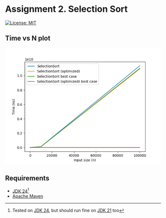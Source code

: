 # Assignment 2. Selection Sort

[![License: MIT](https://img.shields.io/badge/License-MIT-green.svg)](https://opensource.org/license/mit/)

## Time vs N plot

![time_vs_n](/assignment2/performance-plots/time_vs_n.png)

## Requirements

* [JDK 24](https://jdk.java.net/24/)[^1]
* [Apache Maven](https://maven.apache.org/install.html)


[^1]: Tested on [JDK 24](https://jdk.java.net/24/), but should run fine on [JDK 21](https://jdk.java.net/archive/) too
